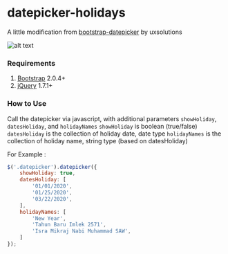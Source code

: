 # datepicker-holidays
A little modification from [bootstrap-datepicker](https://github.com/uxsolutions/bootstrap-datepicker) by uxsolutions

![alt text](https://i.imgur.com/e9BhGOT.png)

### Requirements
1. [Bootstrap](https://getbootstrap.com/) 2.0.4+
2. [jQuery](https://jquery.com/) 1.7.1+

### How to Use
Call the datepicker via javascript, with additional parameters ```showHoliday```, ```datesHoliday```, and ```holidayNames```
```showHoliday``` is boolean (true/false)
```datesHoliday``` is the collection of holiday date, date type
```holidayNames``` is the collection of holiday name, string type (based on datesHoliday)

For Example :
~~~javascript
$('.datepicker').datepicker({
    showHoliday: true,
    datesHoliday: [
    	'01/01/2020',
    	'01/25/2020',
    	'03/22/2020',
    ],
    holidayNames: [
    	'New Year',
    	'Tahun Baru Imlek 2571',
    	'Isra Mikraj Nabi Muhammad SAW',
    ]
});
~~~
